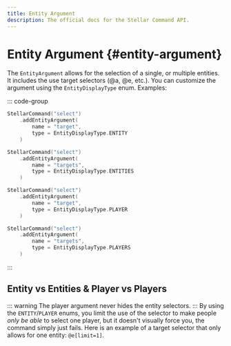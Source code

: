 ```yaml
---
title: Entity Argument
description: The official docs for the Stellar Command API.
---
```


# Entity Argument {#entity-argument}

The `EntityArgument` allows for the selection of a single, or multiple entities. It includes the use target selectors (@a, @e, etc.). You can customize the argument using the `EntityDisplayType` enum. Examples:

::: code-group
```kt [Entity]
StellarCommand("select")
    .addEntityArgument(
        name = "target",
        type = EntityDisplayType.ENTITY
    )
```
```kt [Entities]
StellarCommand("select")
    .addEntityArgument(
        name = "targets",
        type = EntityDisplayType.ENTITIES
    )
```
```kt [Player]
StellarCommand("select")
    .addEntityArgument(
        name = "target",
        type = EntityDisplayType.PLAYER
    )
```
```kt [Players]
StellarCommand("select")
    .addEntityArgument(
        name = "targets",
        type = EntityDisplayType.PLAYERS
    )
```
:::

## Entity vs Entities & Player vs Players

::: warning
The player argument never hides the entity selectors.
:::
By using the `ENTITY`/`PLAYER` enums, you limit the use of the selector to make people _only be able_ to select one player, but it doesn't visually force you, the command simply just fails. Here is an example of a target selector that only allows for one entity: `@e[limit=1]`.